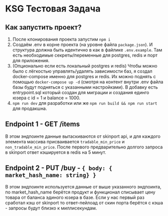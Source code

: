 # KSG Тестовая Задача

## Как запустить проект?
1. После клонирования проекта запустим `npm i`
2. Создаём .env в корне проекта (на уровне файла `package.json`). И структура должна быть идентично в как в файлике `.env.example`. Там есть необходимые секреты/переменные для postgres, redis и порт для приложения.
3. (Опционально если есть локальный postgres и redis) Чтобы можно было c лёгкостью управлять/удалять зависимости баз, я создал docker-compose именно для postgres и redis. Их можно поднять с помощью `docker-compose up -d` (смотря на контент внутри .env файла базы будут подняться с указанными настройками). В добавку есть entrypoint.sql который создан для миграции и создания единго юзера с id = 1 и balance = 1000.
4. `npm run dev` для разработки или же `npm run build && npm run start` для продакшна.


## Endpoint 1 - GET /items
В этом эндпоинте данные вытаскиваются от skinport api, и для каждого элемента массива присваивается `tradable_min_price` и `non_tradable_min_price`. После первого предварительно долгого запроса в skinport ответ кэшируется в redis на 5 минут.

## Endpoint 2 - PUT /buy - `{ body: { market_hash_name: string} }`

В этом эндпоинте используется данные от выше указанного эндпоинта, по market_hash_name берётся продукт и функционал списывает цену товара от баланса эдиного юзера в базе. Если у нас первый раз сработал кэш от skinport то ответ-пейлоад от скин порта берётся с кэша - запросы будут близко к миллисекундам. 


